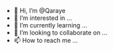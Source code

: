 - 👋 Hi, I’m @Qaraye
- 👀 I’m interested in ...
- 🌱 I’m currently learning ...
- 💞️ I’m looking to collaborate on ...
- 📫 How to reach me ...

<!---
Qaraye/Qaraye is a ✨ special ✨ repository because its `README.md` (this file) appears on your GitHub profile.
You can click the Preview link to take a look at your changes.
--->
